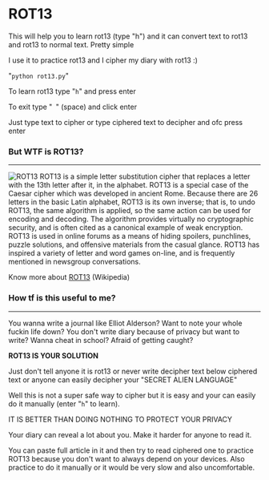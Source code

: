 # ROT13
This will help you to learn rot13 (type "h") and it can convert text to rot13 and rot13 to normal text. Pretty simple

I use it to practice rot13 and I cipher my diary with rot13 :)

"`python rot13.py`"

To learn rot13 type "`h`" and press enter

To exit type "` `" (space) and click enter

Just type text to cipher or type ciphered text to decipher and ofc press enter

### But WTF is ROT13?
***

![ROT13](https://upload.wikimedia.org/wikipedia/commons/thumb/3/33/ROT13_table_with_example.svg/800px-ROT13_table_with_example.svg.png)
ROT13 is a simple letter substitution cipher that replaces a letter with the 13th letter after it, in the alphabet. ROT13 is a special case of the Caesar cipher which was developed in ancient Rome. Because there are 26 letters in the basic Latin alphabet, ROT13 is its own inverse; that is, to undo ROT13, the same algorithm is applied, so the same action can be used for encoding and decoding. The algorithm provides virtually no cryptographic security, and is often cited as a canonical example of weak encryption. ROT13 is used in online forums as a means of hiding spoilers, punchlines, puzzle solutions, and offensive materials from the casual glance. ROT13 has inspired a variety of letter and word games on-line, and is frequently mentioned in newsgroup conversations.

Know more about [ROT13](https://en.wikipedia.org/wiki/ROT13) (Wikipedia)

### How tf is this useful to me?
***

You wanna write a journal like Elliot Alderson?
Want to note your whole fuckin life down?
You don't write diary because of privacy but want to write?
Wanna cheat in school? Afraid of getting caught?

**ROT13 IS YOUR SOLUTION**

Just don't tell anyone it is rot13 or never write decipher text below ciphered text or anyone can easily decipher your "SECRET ALIEN LANGUAGE"

Well this is not a super safe way to cipher but it is easy and your can easily do it manually (enter "`h`" to learn).

IT IS BETTER THAN DOING NOTHING TO PROTECT YOUR PRIVACY

Your diary can reveal a lot about you. Make it harder for anyone to read it.

You can paste full article in it and then try to read ciphered one to practice ROT13 because you don't want to always depend on your devices. Also practice to do it manually or it would be very slow and also uncomfortable.
